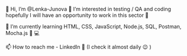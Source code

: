 👋 Hi, I’m @Lenka-Junova
👀 I’m interested in testing / QA and coding hopefully I will have an opportunity to work in this sector 💞

🌱 I’m currently learning HTML, CSS, JavaScript, Node.js, SQL, Postman, Mocha.js 📖 💻

📫 How to reach me  - LinkedIn 🦖 (I check it almost daily 😉 )

<!---
Lenka-Junova/Lenka-Junova is a ✨ special ✨ repository because its `README.md` (this file) appears on your GitHub profile.
You can click the Preview link to take a look at your changes.
--->
